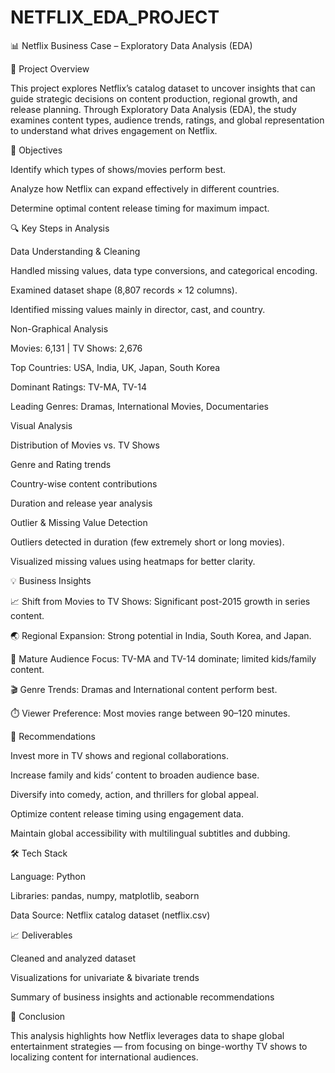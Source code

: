# NETFLIX_EDA_PROJECT
📊 Netflix Business Case – Exploratory Data Analysis (EDA)

🎯 Project Overview

This project explores Netflix’s catalog dataset to uncover insights that can guide strategic decisions on content production, regional growth, and release planning. Through Exploratory Data Analysis (EDA), the study examines content types, audience trends, ratings, and global representation to understand what drives engagement on Netflix.

🧩 Objectives

Identify which types of shows/movies perform best.

Analyze how Netflix can expand effectively in different countries.

Determine optimal content release timing for maximum impact.

🔍 Key Steps in Analysis

Data Understanding & Cleaning

Handled missing values, data type conversions, and categorical encoding.

Examined dataset shape (8,807 records × 12 columns).

Identified missing values mainly in director, cast, and country.

Non-Graphical Analysis

Movies: 6,131 | TV Shows: 2,676

Top Countries: USA, India, UK, Japan, South Korea

Dominant Ratings: TV-MA, TV-14

Leading Genres: Dramas, International Movies, Documentaries

Visual Analysis

Distribution of Movies vs. TV Shows

Genre and Rating trends

Country-wise content contributions

Duration and release year analysis

Outlier & Missing Value Detection

Outliers detected in duration (few extremely short or long movies).

Visualized missing values using heatmaps for better clarity.

💡 Business Insights

📈 Shift from Movies to TV Shows: Significant post-2015 growth in series content.

🌏 Regional Expansion: Strong potential in India, South Korea, and Japan.

👥 Mature Audience Focus: TV-MA and TV-14 dominate; limited kids/family content.

🎬 Genre Trends: Dramas and International content perform best.

⏱️ Viewer Preference: Most movies range between 90–120 minutes.

🚀 Recommendations

Invest more in TV shows and regional collaborations.

Increase family and kids’ content to broaden audience base.

Diversify into comedy, action, and thrillers for global appeal.

Optimize content release timing using engagement data.

Maintain global accessibility with multilingual subtitles and dubbing.

🛠️ Tech Stack

Language: Python

Libraries: pandas, numpy, matplotlib, seaborn

Data Source: Netflix catalog dataset (netflix.csv)

📈 Deliverables

Cleaned and analyzed dataset

Visualizations for univariate & bivariate trends

Summary of business insights and actionable recommendations

🧠 Conclusion

This analysis highlights how Netflix leverages data to shape global entertainment strategies — from focusing on binge-worthy TV shows to localizing content for international audiences.
